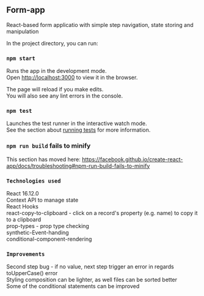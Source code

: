
## Form-app

React-based form applicatio with simple step navigation, state storing and manipulation

In the project directory, you can run:

### `npm start`

Runs the app in the development mode.<br />
Open [http://localhost:3000](http://localhost:3000) to view it in the browser.

The page will reload if you make edits.<br />
You will also see any lint errors in the console.

### `npm test`

Launches the test runner in the interactive watch mode.<br />
See the section about [running tests](https://facebook.github.io/create-react-app/docs/running-tests) for more information.

### `npm run build` fails to minify

This section has moved here: https://facebook.github.io/create-react-app/docs/troubleshooting#npm-run-build-fails-to-minify

### `Technologies used`
React 16.12.0<br />
Context API to manage state<br />
React Hooks<br />
react-copy-to-clipboard - click on a record's property (e.g. name) to copy it to a clipboard<br />
prop-types - prop type checking<br />
synthetic-Event-handing<br />
conditional-component-rendering<br />

### `Improvements`
Second step bug - if no value, next step trigger an error in regards toUpperCase() error<br />
Styling composition can be lighter, as well files can be sorted better<br />
Some of the conditional statements can be improved<br />